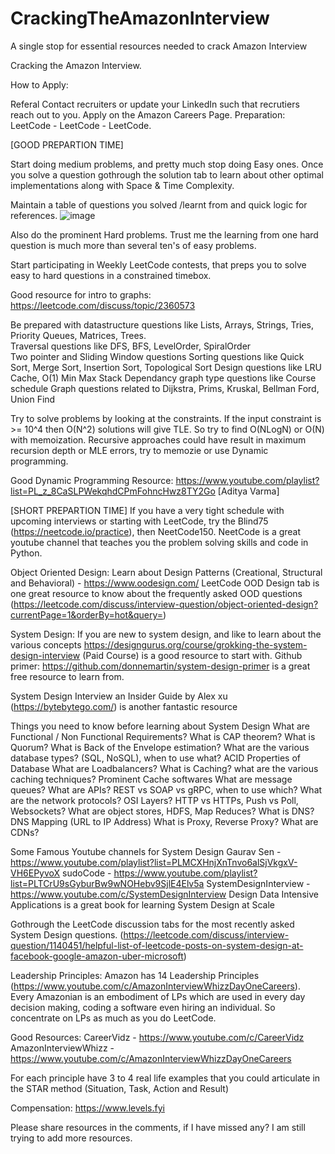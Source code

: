 # CrackingTheAmazonInterview
A single stop for essential resources needed to crack Amazon Interview


Cracking the Amazon Interview.

How to Apply:

Referal
Contact recruiters or update your LinkedIn such that recrutiers reach out to you.
Apply on the Amazon Careers Page.
Preparation:
LeetCode - LeetCode - LeetCode.

[GOOD PREPARTION TIME]

Start doing medium problems, and pretty much stop doing Easy ones. Once you solve a question gothrough the solution tab to learn about other optimal implementations along with Space & Time Complexity.

Maintain a table of questions you solved /learnt from and quick logic for references.
![image](https://user-images.githubusercontent.com/14051949/189775167-0fecfda6-c695-4991-818b-40a46526b284.png)


Also do the prominent Hard problems. Trust me the learning from one hard question is much more than several ten's of easy problems.

Start participating in Weekly LeetCode contests, that preps you to solve easy to hard questions in a constrained timebox.

Good resource for intro to graphs: https://leetcode.com/discuss/topic/2360573

Be prepared with datastructure questions like Lists, Arrays, Strings, Tries, Priority Queues, Matrices, Trees. <br/>
Traversal questions like DFS, BFS, LevelOrder, SpiralOrder <br/>
Two pointer and Sliding Window questions
Sorting questions like Quick Sort, Merge Sort, Insertion Sort, Topological Sort
Design questions like LRU Cache, O(1) Min Max Stack
Dependancy graph type questions like Course schedule
Graph questions related to Dijkstra, Prims, Kruskal, Bellman Ford, Union Find

Try to solve problems by looking at the constraints.
If the input constraint is >= 10^4 then O(N^2) solutions will give TLE. So try to find O(NLogN) or O(N) with memoization.
Recursive approaches could have result in maximum recursion depth or MLE errors, try to memozie or use Dynamic programming.

Good Dynamic Programming Resource: https://www.youtube.com/playlist?list=PL_z_8CaSLPWekqhdCPmFohncHwz8TY2Go [Aditya Varma]

[SHORT PREPARTION TIME]
If you have a very tight schedule with upcoming interviews or starting with LeetCode, try the Blind75 (https://neetcode.io/practice), then NeetCode150.
NeetCode is a great youtube channel that teaches you the problem solving skills and code in Python.

Object Oriented Design:
Learn about Design Patterns (Creational, Structural and Behavioral) - https://www.oodesign.com/
LeetCode OOD Design tab is one great resource to know about the frequently asked OOD questions (https://leetcode.com/discuss/interview-question/object-oriented-design?currentPage=1&orderBy=hot&query=)

System Design:
If you are new to system design, and like to learn about the various concepts https://designgurus.org/course/grokking-the-system-design-interview (Paid Course) is a good resource to start with. Github primer: https://github.com/donnemartin/system-design-primer is a great free resource to learn from.

System Design Interview an Insider Guide by Alex xu (https://bytebytego.com/) is another fantastic resource

Things you need to know before learning about System Design
What are Functional / Non Functional Requirements?
What is CAP theorem?
What is Quorum?
What is Back of the Envelope estimation?
What are the various database types? (SQL, NoSQL), when to use what?
ACID Properties of Database
What are Loadbalancers?
What is Caching? what are the various caching techniques? Prominent Cache softwares
What are message queues?
What are APIs? REST vs SOAP vs gRPC, when to use which?
What are the network protocols? OSI Layers? HTTP vs HTTPs, Push vs Poll, Websockets?
What are object stores, HDFS, Map Reduces?
What is DNS? DNS Mapping (URL to IP Address)
What is Proxy, Reverse Proxy?
What are CDNs?







Some Famous Youtube channels for System Design
Gaurav Sen - https://www.youtube.com/playlist?list=PLMCXHnjXnTnvo6alSjVkgxV-VH6EPyvoX
sudoCode - https://www.youtube.com/playlist?list=PLTCrU9sGyburBw9wNOHebv9SjlE4Elv5a
SystemDesignInterview - https://www.youtube.com/c/SystemDesignInterview
Design Data Intensive Applications is a great book for learning System Design at Scale

Gothrough the LeetCode discussion tabs for the most recently asked System Design questions.
(https://leetcode.com/discuss/interview-question/1140451/helpful-list-of-leetcode-posts-on-system-design-at-facebook-google-amazon-uber-microsoft)

Leadership Principles:
Amazon has 14 Leadership Principles (https://www.youtube.com/c/AmazonInterviewWhizzDayOneCareers). Every Amazonian is an embodiment of LPs which are used in every day decision making, coding a software even hiring an individual. So concentrate on LPs as much as you do LeetCode.

Good Resources:
CareerVidz - https://www.youtube.com/c/CareerVidz
AmazonInterviewWhizz - https://www.youtube.com/c/AmazonInterviewWhizzDayOneCareers

For each principle have 3 to 4 real life examples that you could articulate in the STAR method (Situation, Task, Action and Result)

Compensation:
https://www.levels.fyi

Please share resources in the comments, if I have missed any? I am still trying to add more resources.

